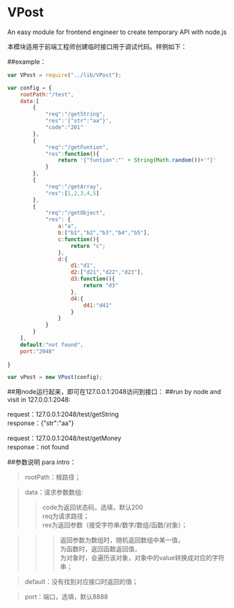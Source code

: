 # VPost

An easy module for frontend engineer to create temporary API with node.js

本模块适用于前端工程师创建临时接口用于调试代码。样例如下：

##example：
```javascript
var VPost = require("../lib/VPost");

var config = {
	rootPath:"/test",
	data:[
		{
			"req":"/getString",
			"res":'{"str":"aa"}',
			"code":"201"
		},
		{
			"req":"/getFuntion",
			"res":function(){
				return '{"funtion":"' + String(Math.random())+'"}' 
			}
		},
		{
			"req":"/getArray",
			"res":[1,2,3,4,5]
		},
		{
			"req":"/getObject",
			"res": {
				a:"a",
				b:["b1","b2","b3","b4","b5"],
				c:function(){
					return "c";
				},
				d:{
					d1:"d1",
					d2:["d21","d22","d23"],
					d3:function(){
						return "d3"
					},
					d4:{
						d41:"d41"
					}
				}
			}
		}
	],
	default:"not found",
	port:"2048"
	
} 

var vPost = new VPost(config);
```

##用node运行起来，即可在127.0.0.1:2048访问到接口：
##run by node and visit in 127.0.0.1:2048:

request：127.0.0.1:2048/test/getString<br>
response：{"str":"aa"}

request：127.0.0.1:2048/test/getMoney<br>
response：not found

##参数说明 para intro：
 >rootPath：根路径；<br>
  
 >data：请求参数数组:<br>
 >>code为返回状态码，选填，默认200<br>
 >>req为请求路径；<br>
 >>res为返回参数（接受字符串/数字/数组/函数/对象）；<br>
 
 >>>返回参数为数组时，随机返回数组中某一值，<br>
 >>>为函数时，返回函数返回值，<br>
 >>>为对象时，会遍历该对象，对象中的value转换成对应的字符串；<br>
 
  
 >default：没有找到对应接口时返回的值；<br>
  
 >port：端口，选填，默认8888<br>
